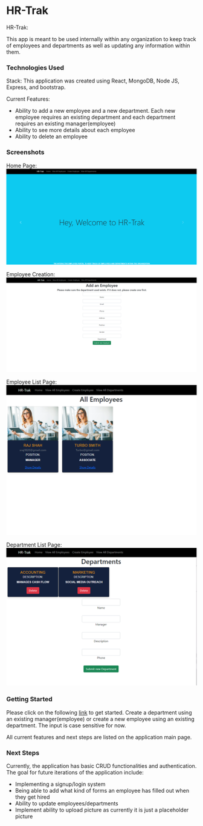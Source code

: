 # HR-Trak


HR-Trak:

This app is meant to be used internally within any organization to keep track of employees and departments as well as updating any information within them. 
### Technologies Used

Stack: This application was created using React, MongoDB, Node JS, Express, and bootstrap.

Current Features:
- Ability to add a new employee and a new department. Each new employee requires an existing department and each department requires an existing manager(employee)
- Ability to see more details about each employee
- Ability to delete an employee

### Screenshots
Home Page:
![]('./../screenshots/homePAge.png)

Employee Creation:
![]('./../screenshots/addEmployee.png)

Employee List Page:
![]('/../screenshots/allEmployees.png)

Department List Page:
![]('./../screenshots/allDepartments.png)


### Getting Started

Please click on the following [link](https://hrtrak.herokuapp.com/employee/home) to get started. Create a department using an existing manager(employee) or create a new employee using an existing department. The input is case sensitive for now. 

All current features and next steps are listed on the application main page.

### Next Steps

Currently, the application has basic CRUD functionalities and authentication. The goal for future iterations of the application include:

- Implementing a signup/login system
- Being able to add what kind of forms an employee has filled out when they get hired
- Ability to update employees/departments 
- Implement ability to upload picture as currently it is just a placeholder picture
